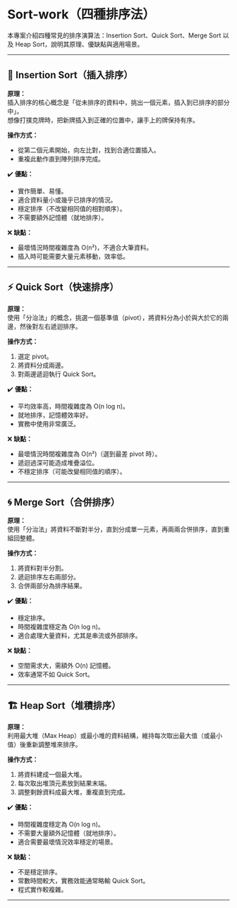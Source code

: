 # Sort-work（四種排序法）

本專案介紹四種常見的排序演算法：Insertion Sort、Quick Sort、Merge Sort 以及 Heap Sort，說明其原理、優缺點與適用場景。

---

## 📌 Insertion Sort（插入排序）

**原理：**  
插入排序的核心概念是「從未排序的資料中，挑出一個元素，插入到已排序的部分中」。  
想像打撲克牌時，把新牌插入到正確的位置中，讓手上的牌保持有序。

**操作方式：**
- 從第二個元素開始，向左比對，找到合適位置插入。
- 重複此動作直到陣列排序完成。

:heavy_check_mark: **優點：**
- 實作簡單、易懂。
- 適合資料量小或幾乎已排序的情況。
- 穩定排序（不改變相同值的相對順序）。
- 不需要額外記憶體（就地排序）。

:x: **缺點：**
- 最壞情況時間複雜度為 O(n²)，不適合大筆資料。
- 插入時可能需要大量元素移動，效率低。

---

## ⚡ Quick Sort（快速排序）

**原理：**  
使用「分治法」的概念，挑選一個基準值（pivot），將資料分為小於與大於它的兩邊，然後對左右遞迴排序。

**操作方式：**
1. 選定 pivot。
2. 將資料分成兩邊。
3. 對兩邊遞迴執行 Quick Sort。

:heavy_check_mark: **優點：**
- 平均效率高，時間複雜度為 O(n log n)。
- 就地排序，記憶體效率好。
- 實務中使用非常廣泛。

:x: **缺點：**
- 最壞情況時間複雜度為 O(n²)（選到最差 pivot 時）。
- 遞迴過深可能造成堆疊溢位。
- 不穩定排序（可能改變相同值的順序）。

---

## 🌀 Merge Sort（合併排序）

**原理：**  
使用「分治法」將資料不斷對半分，直到分成單一元素，再兩兩合併排序，直到重組回整體。

**操作方式：**
1. 將資料對半分割。
2. 遞迴排序左右兩部分。
3. 合併兩部分為排序結果。

:heavy_check_mark: **優點：**
- 穩定排序。
- 時間複雜度穩定為 O(n log n)。
- 適合處理大量資料，尤其是串流或外部排序。

:x: **缺點：**
- 空間需求大，需額外 O(n) 記憶體。
- 效率通常不如 Quick Sort。

---

## 🏗️ Heap Sort（堆積排序）

**原理：**  
利用最大堆（Max Heap）或最小堆的資料結構，維持每次取出最大值（或最小值）後重新調整堆來排序。

**操作方式：**
1. 將資料建成一個最大堆。
2. 每次取出堆頂元素放到結果末端。
3. 調整剩餘資料成最大堆，重複直到完成。

:heavy_check_mark: **優點：**
- 時間複雜度穩定為 O(n log n)。
- 不需要大量額外記憶體（就地排序）。
- 適合需要最壞情況效率穩定的場景。

:x: **缺點：**
- 不是穩定排序。
- 常數時間較大，實務效能通常略輸 Quick Sort。
- 程式實作較複雜。

---



